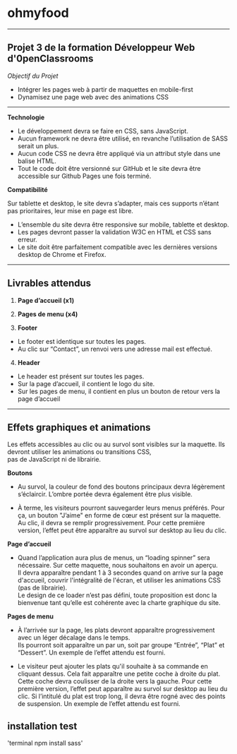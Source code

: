 # ohmyfood

---

## Projet 3 de la formation Développeur Web d'0penClassrooms

_Objectif du Projet_

- Intégrer les pages web à partir de maquettes en mobile-first
- Dynamisez une page web avec des animations CSS

---

**Technologie**

- Le développement devra se faire en CSS, sans JavaScript.
- Aucun framework ne devra être utilisé, en revanche l’utilisation de SASS serait un plus.
- Aucun code CSS ne devra être appliqué via un attribut style dans une balise HTML.
- Tout le code doit être versionné sur GitHub et le site devra être accessible sur Github Pages une fois terminé.

**Compatibilité**

Sur tablette et desktop, le site devra s’adapter, mais ces supports n’étant pas prioritaires, leur mise en page est libre.

- L’ensemble du site devra être responsive sur mobile, tablette et desktop.
- Les pages devront passer la validation W3C en HTML et CSS sans erreur.
- Le site doit être parfaitement compatible avec les dernières versions desktop de Chrome et Firefox.

---

## Livrables attendus

1. **Page d’accueil (x1)**

2. **Pages de menu (x4)**

3. **Footer**

- Le footer est identique sur toutes les pages.
- Au clic sur “Contact”, un renvoi vers une adresse mail est effectué.

4. **Header**

- Le header est présent sur toutes les pages.
- Sur la page d’accueil, il contient le logo du site.
- Sur les pages de menu, il contient en plus un bouton de retour vers la page d’accueil

---

## Effets graphiques et animations

Les effets accessibles au clic ou au survol sont visibles sur la maquette. Ils devront utiliser les animations ou transitions CSS,  
 pas de JavaScript ni de librairie.

**Boutons**

- Au survol, la couleur de fond des boutons principaux devra légèrement s’éclaircir. L’ombre portée devra également être plus visible.

- À terme, les visiteurs pourront sauvegarder leurs menus préférés. Pour ça, un bouton "J’aime" en forme de cœur est présent sur la maquette.  
  Au clic, il devra se remplir progressivement. Pour cette première version, l’effet peut être apparaître au survol sur desktop au lieu du clic.

**Page d’accueil**

- Quand l’application aura plus de menus, un “loading spinner” sera nécessaire. Sur cette maquette, nous souhaitons en avoir un aperçu.  
  Il devra apparaître pendant 1 à 3 secondes quand on arrive sur la page d'accueil, couvrir l'intégralité de l'écran, et utiliser les animations CSS (pas de librairie).  
  Le design de ce loader n’est pas défini, toute proposition est donc la bienvenue tant qu’elle est cohérente avec la charte graphique du site.

**Pages de menu**

- À l’arrivée sur la page, les plats devront apparaître progressivement avec un léger décalage dans le temps.  
  Ils pourront soit apparaître un par un, soit par groupe “Entrée”, “Plat” et “Dessert”. Un exemple de l’effet attendu est fourni.

- Le visiteur peut ajouter les plats qu'il souhaite à sa commande en cliquant dessus. Cela fait apparaître une petite coche à droite du plat. Cette coche devra coulisser de la droite vers la gauche. Pour cette première version, l’effet peut apparaître au survol sur desktop au lieu du clic. Si l’intitulé du plat est trop long, il devra être rogné avec des points de suspension. Un exemple de l’effet attendu est fourni.

## installation test

'terminal
npm install sass'
